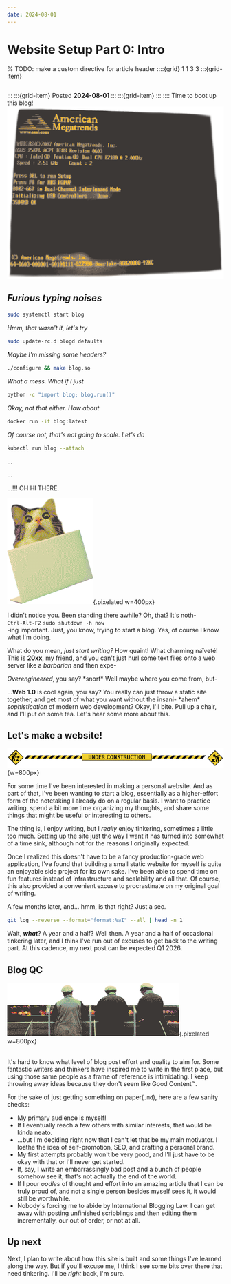 ```yaml
---
date: 2024-08-01
---
```

# Website Setup Part 0: Intro

% TODO: make a custom directive for article header
::::{grid} 1 1 3 3
:::{grid-item}
```{tags} web, ramble
```
:::
:::{grid-item}
Posted **2024-08-01**
:::
:::{grid-item}
:::
::::
Time to boot up this blog!
![](../../assets/images/bios.png)

## *Furious typing noises*
```sh
sudo systemctl start blog
```
_Hmm, that wasn't it, let's try_
```sh
sudo update-rc.d blogd defaults
```
_Maybe I'm missing some headers?_
```sh
./configure && make blog.so
```
_What a mess. What if I just_
```sh
python -c "import blog; blog.run()"
```
_Okay, not that either. How about_
```sh
docker run -it blog:latest
```
_Of course not, that's not going to scale. Let's do_
```sh
kubectl run blog --attach
```

...

...

...!!! OH HI THERE.

![](../../assets/images/cat-surprised-laptop.png){.pixelated w=400px}

I didn't notice you. Been standing there awhile? Oh, that? It's noth-<br />
`Ctrl-Alt-F2` `sudo shutdown -h now`<br />
-ing important. Just, you know, trying to start a blog. Yes, of course I know what I'm doing.

What do you mean, _just start writing?_ How quaint! What charming naïveté! This is **20xx**, my friend, and you can't
just hurl some text files onto a web server like a _barbarian_ and then expe-

_Overengineered_, you say‽ \*snort\* Well maybe where you come from, but-

...**Web 1.0** is cool again, you say? You really can just throw a static site together, and get most of what you want
without the insani- \*ahem\* _sophistication_ of modern web development?
Okay, I'll bite. Pull up a chair, and I'll put on some tea. Let's hear some more about this.

## Let's make a website!
![](../../assets/images/construction-2.gif){w=800px}<br/>

For some time I've been interested in making a personal website. And as part of that, I've been wanting to start a blog, essentially as a higher-effort form of the notetaking I already do on a regular basis. I want to practice writing, spend a bit more time organizing my thoughts, and share some things that might be useful or interesting to others.

The thing is, I enjoy writing, but I _really_ enjoy tinkering, sometimes a little too much. Setting up the site just the way I want it has turned into somewhat of a time sink, although not for the reasons I originally expected.

Once I realized this doesn't have to be a fancy production-grade web application, I've found that building a small static website for myself is quite an enjoyable side project for its own sake. I've been able to spend time on fun features instead of infrastructure and scalability and all that. Of course, this also provided a convenient excuse to procrastinate on my original goal of writing.

A few months later, and... hmm, is that right? Just a sec.
```sh
git log --reverse --format="format:%aI" --all | head -n 1
```
Wait, ***what***? A year and a half? Well then. A year and a half of occasional tinkering later, and I think I've run
out of excuses to get back to the writing part. At this cadence, my next post can be expected Q1 2026.

## Blog QC
![](../../assets/images/qc.png){.pixelated w=800px}<br/><br/>

It's hard to know what level of blog post effort and quality to aim for.
Some fantastic writers and thinkers have inspired me to write in the first place, but using those
same people as a frame of reference is intimidating.
I keep throwing away ideas because they don't seem like Good Content™.

For the sake of just getting something on paper(`.md`), here are a few sanity checks:
* My primary audience is myself!
* If I eventually reach a few others with similar interests, that would be kinda neato.
* ...but I'm deciding right now that I can't let that be my main motivator. I loathe the idea of self-promotion, SEO, and crafting a personal brand.
* My first attempts probably won't be very good, and I'll just have to be okay with that or I'll never get started.
* If, say, I write an embarrassingly bad post and a bunch of people somehow see it, that's not actually the end of the world.
* If I pour _oodles_ of thought and effort into an amazing article that I can be truly proud of, and not a single person besides myself sees it, it would still be worthwhile.
* Nobody's forcing me to abide by International Blogging Law. I can get away with posting unfinished scribblings and then editing them incrementally, our out of order, or not at all.

## Up next
Next, I plan to write about how this site is built and some things I've learned along the way. But if you'll excuse me, I think I see some bits over there that need tinkering. I'll be _right_ back, I'm sure.
